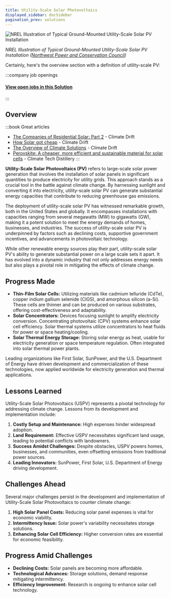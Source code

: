 ```yaml
---
title: Utility-Scale Solar Photovoltaics
displayed_sidebar: docSidebar
pagination_prev: solutions
---
```

![NREL Illustration of Typical Ground-Mounted Utility-Scale Solar PV Installation](/../static/img/utility-scale-solar-photovoltaics.jpg)

*NREL Illustration of Typical Ground-Mounted Utility-Scale Solar PV Installation ([Northwest Power and Conservation Council](https://www.nwcouncil.org/2021powerplan_utility-scale-solar-pv_generating-resource-reference-plants/))*

Certainly, here's the overview section with a definition of utility-scale PV:


:::company job openings
  #### [View open jobs in this Solution](https://climatebase.org/jobs?l=&q=&drawdown_solutions=Utility-Scale+Solar+Photovoltaics)
:::

## Overview
:::book Great articles
- [The Companies of Residential Solar: Part 2](https://climatedrift.substack.com/p/the-companies-of-residential-solar-6a0) - Climate Drift
- [How Solar got cheap](https://climatedrift.substack.com/p/how-solar-got-cheap) - Climate Drift
- [The Overview of Climate Solutions](https://climatedrift.substack.com/p/the-overview-of-climate-solutions-ef4) - Climate Drift
- [Perovskite: A cheaper, more efficient and sustainable material for solar cells](https://www.climatetechdistillery.com/p/24-perovskite) - Climate Tech Distillery
:::



**Utility-Scale Solar Photovoltaics (PV)** refers to large-scale solar power generation that involves the installation of solar panels in significant quantities to produce electricity for utility grids. This approach stands as a crucial tool in the battle against climate change. By harnessing sunlight and converting it into electricity, utility-scale solar PV can generate substantial energy capacities that contribute to reducing greenhouse gas emissions.

The deployment of utility-scale solar PV has witnessed remarkable growth, both in the United States and globally. It encompasses installations with capacities ranging from several megawatts (MW) to gigawatts (GW), making it a potent solution to meet the energy demands of homes, businesses, and industries. The success of utility-scale solar PV is underpinned by factors such as declining costs, supportive government incentives, and advancements in photovoltaic technology.

While other renewable energy sources play their part, utility-scale solar PV's ability to generate substantial power on a large scale sets it apart. It has evolved into a dynamic industry that not only addresses energy needs but also plays a pivotal role in mitigating the effects of climate change.

## Progress Made

- **Thin-Film Solar Cells:** Utilizing materials like cadmium telluride (CdTe), copper indium gallium selenide (CIGS), and amorphous silicon (a-Si). These cells are thinner and can be produced on various substrates, offering cost-effectiveness and adaptability.
- **Solar Concentrators:** Devices focusing sunlight to amplify electricity conversion. Concentrating photovoltaic (CPV) systems enhance solar cell efficiency. Solar thermal systems utilize concentrators to heat fluids for power or space heating/cooling.
- **Solar Thermal Energy Storage:** Storing solar energy as heat, usable for electricity generation or space temperature regulation. Often integrated into solar thermal power plants.

Leading organizations like First Solar, SunPower, and the U.S. Department of Energy have driven development and commercialization of these technologies, now applied worldwide for electricity generation and thermal applications.

## Lessons Learned

Utility-Scale Solar Photovoltaics (USPV) represents a pivotal technology for addressing climate change. Lessons from its development and implementation include:

1. **Costly Setup and Maintenance:** High expenses hinder widespread adoption.
2. **Land Requirement:** Effective USPV necessitates significant land usage, leading to potential conflicts with landowners.
3. **Success Amidst Challenges:** Despite obstacles, USPV powers homes, businesses, and communities, even offsetting emissions from traditional power sources.
4. **Leading Innovators:** SunPower, First Solar, U.S. Department of Energy driving development.

## Challenges Ahead

Several major challenges persist in the development and implementation of Utility-Scale Solar Photovoltaics to counter climate change:

1. **High Solar Panel Costs:** Reducing solar panel expenses is vital for economic viability.
2. **Intermittency Issue:** Solar power's variability necessitates storage solutions.
3. **Enhancing Solar Cell Efficiency:** Higher conversion rates are essential for economic feasibility.

## Progress Amid Challenges

- **Declining Costs:** Solar panels are becoming more affordable.
- **Technological Advances:** Storage solutions, demand response mitigating intermittency.
- **Efficiency Improvement:** Research is ongoing to enhance solar cell technology.